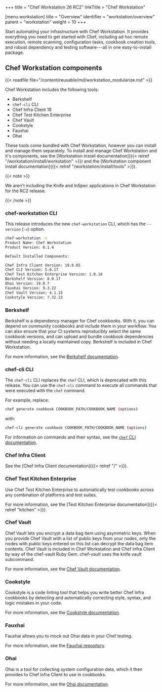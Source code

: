 +++
title = "Chef Workstation 26 RC2"
linkTitle = "Chef Workstation"

[menu.workstation]
title = "Overview"
identifier = "workstation/overview"
parent = "workstation"
weight = 10
+++

Start automating your infrastructure with Chef Workstation. It provides everything you need to get started with Chef, including ad hoc remote execution, remote scanning, configuration tasks, cookbook creation tools, and robust dependency and testing software---all in one easy-to-install package.

## Chef Workstation components

{{< readfile file="/content/reusable/md/workstation_modularize.md" >}}

Chef Workstation includes the following tools:

- Berkshelf
- `chef-cli` CLI
- Chef Infra Client 19
- Chef Test Kitchen Enterprise
- Chef Vault
- Cookstyle
- Fauxhai
- Ohai

These tools come bundled with Chef Workstation, however you can install and manage them separately.
To install and manage Chef Workstation and it's components, see the [Workstation install documentation]({{< relref "/workstation/install/workstation" >}}) and the [Workstation component install documentation]({{< relref "/workstation/install/tools" >}}).

{{< note >}}

We aren't including the Knife and InSpec applications in Chef Workstation for the RC2 release.

{{< /note >}}

### chef-workstation CLI

This release introduces the new `chef-workstation` CLI, which has the `--version` (`-v`) option.

```sh
chef-workstation -v
Product Name: Chef Workstation
Product Version: 0.1.4

Default Installed Components:

Chef Infra Client Version: 19.0.85
Chef CLI Version: 5.6.17
Chef Test Kitchen Enterprise Version: 1.0.14
Berkshelf Version: 8.0.17
Ohai Version: 19.0.7
Fauxhai Version: 9.3.22
Chef Vault Version: 4.1.15
Cookstyle Version: 7.32.13
```

### Berkshelf

Berkshelf is a dependency manager for Chef cookbooks. With it, you can depend on community cookbooks and include them in your workflow. You can also ensure that your CI systems reproducibly select the same cookbook versions, and can upload and bundle cookbook dependencies without needing a locally maintained copy. Berkshelf is included in Chef Workstation.

For more information, see the [Berkshelf documentation](https://docs.chef.io/workstation/berkshelf/).

### chef-cli CLI

The `chef-cli` CLI replaces the `chef` CLI, which is deprecated with this release.
You can use the `chef-cli` command to execute all commands that were executed with the `chef` command.

For example, replace:

```sh
chef generate cookbook COOKBOOK_PATH/COOKBOOK_NAME (options)
```

with:

```sh
chef-cli generate cookbook COOKBOOK_PATH/COOKBOOK_NAME (options)
```

For information on commands and their syntax, see the [`chef` CLI documentation](https://docs.chef.io/workstation/ctl_chef/).

### Chef Infra Client

See the [Chef Infra Client documentation]({{< relref "/" >}}).

### Chef Test Kitchen Enterprise

Use Chef Test Kitchen Enterprise to automatically test cookbooks across any combination of platforms and test suites.

For more information, see the [Test Kitchen Enterprise documentation]({{< relref "kitchen" >}}).

### Chef Vault

Chef Vault lets you encrypt a data bag item using asymmetric keys. When you provide Chef Vault with a list of public keys from your nodes, only the nodes with public keys entered on this list can decrypt the data bag item contents. Chef Vault is included in Chef Workstation and Chef Infra Client by way of the chef-vault Ruby Gem. chef-vault uses the knife vault subcommand.

For more information, see the [Chef Vault documentation](https://docs.chef.io/workstation/chef_vault/).

### Cookstyle

Cookstyle is a code linting tool that helps you write better Chef Infra cookbooks by detecting and automatically correcting style, syntax, and logic mistakes in your code.

For more information, see the [Cookstyle documentation](https://docs.chef.io/workstation/cookstyle/).

### Fauxhai

Fauxhai allows you to mock out Ohai data in your Chef testing.

For more information, see the [Fauxhai repository](https://github.com/chef/fauxhai).

### Ohai

Ohai is a tool for collecting system configuration data, which it then provides to Chef Infra Client to use in cookbooks.

For more information, see the [Ohai documentation](https://docs.chef.io/ohai/).

